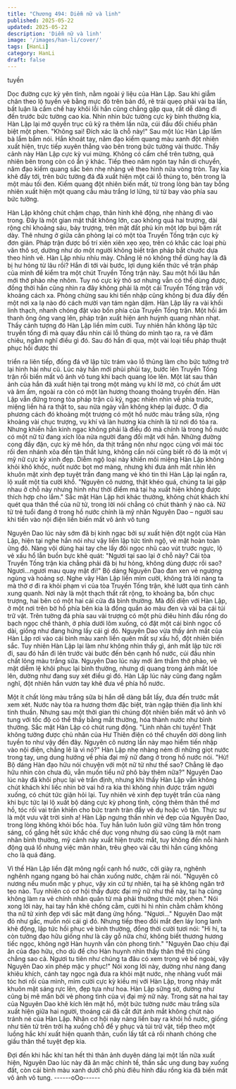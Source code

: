 ```yaml
---
title: "Chương 494: Diễm nữ và linh"
published: 2025-05-22
updated: 2025-05-22
description: 'Diễm nữ và linh'
image: '/images/han-li/cover/'
tags: [HanLi]
category: HanLi
draft: false
---
```


tuyền

Dọc đường cực kỳ yên tĩnh, nằm ngoài ý liệu của Hàn Lập.
Sau khi giẫm chân theo lộ tuyến vẽ bằng mực đỏ trên bản đồ, rẽ
trái quẹo phải vài ba lần, bất luận là cấm chế hay khôi lỗi hắn
cũng chẳng gặp qua, rất dễ dàng đi đến trước bức tường cao kia.
Nhìn nhìn bức tường cực kỳ bình thường kia, Hàn Lập lại mở
quyển trục cũ kỹ ra thêm lần nữa, cúi đầu đối chiếu phân biệt một
phen.
"Không sai! Đích xác là chỗ này!" Sau một lúc Hàn Lập lẩm bà
lẩm bẩm nói.
Hắn khoát tay, năm đạo kiếm quang màu xanh đột nhiên xuất
hiện, trực tiếp xuyên thẳng vào bên trong bức tường vài thước.
Thấy cảnh này Hàn Lập cực kỳ vui mừng.
Không có cấm chế trên tường, quả nhiên bên trong còn có ẩn ý
khác.
Tiếp theo năm ngón tay hắn di chuyển, năm đạo kiếm quang sắc
bén nhẹ nhàng vẽ theo hình nửa vòng tròn.
Tay kia khẽ đẩy tới, trên bức tường đá đã xuất hiện một cái lỗ
thủng to, bên trong là một màu tối đen.
Kiếm quang đột nhiên biến mất, từ trong lòng bàn tay bỗng nhiên
xuất hiện một quang cầu màu trắng lơ lửng, từ từ bay vào phía
sau bức tường.

Hàn Lập không chút chậm chạp, thân hình khẽ động, nhẹ nhàng
đi vào trong.
Đây là một gian mật thất không lớn, cao không quá hai trượng,
dài rộng chỉ khoảng sáu, bảy trượng, trên mặt đất phủ kín một lớp
bụi bặm rất dày.
Thê nhưng ở giữa căn phòng lại có một tòa Truyền Tống trận cực
kỳ đơn giản.
Pháp trận được bố trí xiên xiên xẹo xẹo, trên có khắc các loại phù
văn thô sơ, dường như do một người không biết trận pháp bắt
chước dựa theo hình vẽ.
Hàn Lập nhíu nhíu mày.
Chẳng lẽ nó không thể dùng hay là đã bị hư hỏng từ lâu rồi?
Hắn đi tới vài bước, lợi dụng kiến thức về trận pháp của mình để
kiểm tra một chút Truyền Tống trận này.
Sau một hồi lâu hắn mới thở phào nhẹ nhõm.
Tuy nó cực kỳ thô sơ nhưng vẫn có thể dùng được, đồng thời hắn
cũng nhìn ra đây không phải là một cái Truyền Tống trận với
khoảng cách xa. Phỏng chừng sau khi tiến nhập cũng không bị
đưa đẩy đến một nơi xa lạ nào đó cách mười vạn tám ngàn dặm.
Hàn Lập lấy ra vài khối linh thạch, nhanh chóng đặt vào bốn phía
của Truyền Tống trận.
Một hồi âm thanh ông ông vang lên, pháp trận xuất hiện ánh
huỳnh quang nhàn nhạt.
Thấy cảnh tượng đó Hàn Lập liền mỉm cười.
Tuy nhiên hắn không lập tức truyền tống đi mà quay đầu nhìn cái
lỗ thủng do mình tạo ra, ra vẻ đăm chiêu, ngẫm nghĩ điều gì đó.
Sau đó hắn đi qua, một vài loại tiểu pháp thuật phục hồi được thi

triển ra liên tiếp, đống đá vỡ lập tức trám vào lỗ thủng làm cho
bức tường trở lại hình hài như cũ.
Lúc này hắn mới phủi phủi tay, bước lên Truyền Tống trận rồi biến
mất vô ảnh vô tung khi bạch quang lóe lên.
Một lát sau thân ảnh của hắn đã xuất hiện tại trong một mảng vụ
khí lờ mờ, có chút ẩm ướt và âm ấm, ngoài ra còn có một làn
hương thoang thoảng truyền đến.
Hàn Lập vẫn đứng trong tòa pháp trận cũ kỹ, ngạc nhiên nhìn về
phía trước, miệng liền há ra thật to, sau nửa ngày vẫn không
khép lại được.
Ở địa phương cách đó khoảng một trượng có một hồ nước màu
trắng sữa, rộng khoảng vài chục trượng, vụ khí và làn hương kia
chính là từ nơi đó tỏa ra.
Nhưng khiến hắn kinh ngạc không phải là điều đó mà chính là
trong hồ nước có một nữ tử đang xích lõa nửa người đang đối
mặt với hắn.
Những đường cong đầy đặn, cực kỳ mê hồn, da thịt trắng nõn
như ngọc cùng với mái tóc rối đen nhánh xõa đến tận thắt lưng,
không cần nói cũng biết rõ đó là một vị mỹ nữ cực kỳ xinh đẹp.
Diễm ngộ loại này khiến môi miệng Hàn Lập không khỏi khô khốc,
nuốt nước bọt mơ màng, nhưng khi đưa ánh mắt nhìn lên khuôn
mặt xinh đẹp tuyệt trần đang mang vẻ khó tin thì Hàn Lập lại ngẩn
ra, lộ xuất một tia cười khổ.
"Nguyên cô nương, thật khéo quá, chúng ta lại gặp nhau ở chỗ
này nhưng hình như thời điểm mà tại hạ xuất hiện không được
thích hợp cho lắm." Sắc mặt Hàn Lập hơi khác thường, không
chút khách khí quét qua thân thể của nữ tử, trong lời nói chẳng có
chút thành ý nào cả.
Nữ tử trẻ tuổi đang ở trong hồ nước chính là mỹ nhân Nguyên
Dao – người sau khi tiến vào nội điện liền biến mất vô ảnh vô
tung

Nguyên Dao lúc này sớm đã bị kinh ngạc bởi sự xuất hiện đột
ngột của Hàn Lập, hiện tại nghe hắn nói như vậy liền lập tức tỉnh
ngộ, vẻ mặt hoàn toàn ửng đỏ.
Nàng vội dùng hai tay che lấy đôi ngọc nhũ cao vút trước ngực, lộ
vẻ xấu hổ lẫn buồn bực khẽ quát:
"Ngươi tại sao lại ở chỗ này? Cái tòa Truyền Tống trận kia chẳng
phải đã bị hư hỏng, không dùng được rồi sao? Ngươi…ngươi mau
quay mặt đi!" Bộ dáng Nguyên Dao đan xen vẻ ngượng ngùng và
hoảng sợ.
Nghe vây Hàn Lập liền mỉm cười, không trả lời nàng ta mà thờ ơ
đi ra khỏi phạm vi của tòa Truyền Tống trận, khẽ lướt qua tình
cảnh xung quanh.
Nơi này là một thạch thất rất rộng, to khoảng ba, bốn chục
trượng, hai bên có một hai cái cửa đá bình thường.
Mà đối diện với Hàn Lập, ở một nơi trên bờ hồ phía bên kia là
đống quần áo màu đen và vài ba cái túi trữ vật.
Trên tường đá phía sau vài trượng có một phù điêu hình đầu rồng
do bạch ngọc chế thành, ở phía dưới lõm xuống, có đặt một cái
bình ngọc cổ dài, giống như đang hứng lấy cái gì đó.
Nguyên Dao vừa thấy ánh mắt của Hàn Lập rơi vào cái bình màu
xanh liền quên mất sự xấu hổ, đột nhiên biến sắc.
Tuy nhiên Hàn Lập lại làm như không nhìn thấy gì, ánh mắt lập
tức rời đi, sau đó hắn đi lên trước vài bước đến bên cạnh hồ
nước, cúi đầu nhìn chất lỏng màu trắng sữa.
Nguyên Dao lúc này mới âm thầm thở phào, vẻ mặt diễm lệ khôi
phục lại bình thường, nhưng dị quang trong ánh mắt lóe lên,
dường như đang suy xét điều gì đó.
Hàn Lập lúc này cũng đang ngẫm nghĩ, đột nhiên hắn vươn tay
khẽ đưa về phía hồ nước.

Một ít chất lỏng màu trắng sữa bị hắn dễ dàng bắt lấy, đưa đến
trước mắt xem xét.
Nước này tỏa ra hương thơm đặc biệt, tràn ngập thiên địa linh khí
tinh thuần. Nhưng sau một thời gian thì chúng đột nhiên biến mất
vô ảnh vô tung với tốc độ có thể thấy bằng mắt thường, hóa
thành nước như bình thường.
Sắc mặt Hàn Lập có chút rung động.
"Linh nhãn chi tuyền! Thật không tưởng được chủ nhân của Hư
Thiên điện có thể chuyển dời dòng linh tuyền to như vậy đến đây.
Nguyên cô nương lần này mạo hiểm tiến nhập vào nội điện,
chẳng lẽ là vì nó?" Hàn Lập nhẹ nhàng ném đi những giọt nước
trong tay, ung dung hướng về phía đại mỹ nữ đang ở trong hồ
nước nói.
"Hừ! Bộ dáng Hàn đạo hữu nói chuyện với một nữ tử như thế
sao? Chẳng lẽ đạo hữu nhìn còn chưa đủ, vẫn muốn tiểu nữ phô
bày thêm nữa?" Nguyên Dao lúc này đã khôi phục lại vẻ trấn định,
nhưng khi thấy Hàn Lập vẫn không chút khách khí liếc nhìn bờ vai
hở ra kia thì không nhịn được trầm người xuống, có chút tức giận
hỏi lại.
Tuy nhiên vẻ xinh đẹp tuyệt trần của nàng khi bực tức lại lộ xuất
bộ dáng cực kỳ phong tình, cộng thêm thân thể mơ hồ, tóc rối vai
trần khiến cho bức tranh tràn đầy vẻ dụ hoặc vô tận.
Thực sư là một vưu vật trời sinh a!
Hàn Lập ngưng thần nhìn vẻ đẹp của Nguyên Dao, trong lòng
không khỏi bốc hỏa.
Tuy hắn luôn luôn giữ vững tâm hồn trong sáng, cố gắng hết sức
khắc chế dục vọng nhưng dù sao cũng là một nam nhân bình
thường, mỹ cảnh này xuất hiện trước mắt, tuy không đến nỗi
hành động quá lố nhưng việc mãn nhãn, trêu ghẹo vài câu thì hắn
cũng không cho là quá đáng.

Vì thế Hàn Lập liền đặt mông ngồi cạnh hồ nước, cởi giày ra,
nghênh nghênh ngang ngang bỏ hai chân xuống nước, chậm rãi
nói.
"Nguyên cô nương nếu muốn mặc y phục, vậy xin cứ tự nhiên, tại
hạ sẽ không ngăn trở tẹo nào. Tuy nhiên có cơ hội thấy được đại
mỹ nữ như thế này, tại hạ cũng không làm ra vẻ chính nhân quân
tử mà phải thưởng thức một phen." Nói xong lời này, hai tay hắn
khẽ chống cằm, cười hì hì nhìn chằm chằm không tha nữ tử xinh
đẹp với sắc mặt đang ửng hồng.
"Ngươi…" Nguyên Dao mặt đỏ như gấc, muốn nói cái gì đó.
Nhưng tiếp theo đôi mắt đen láy long lanh khẽ động, lập tức hồi
phục vẻ bình thường, đồng thời cười tươi nói:
"Hi hi, ta còn tưởng đạo hữu giống như là cây gỗ nữa chứ, không
biết thương hương tiếc ngọc, không ngờ Hàn huynh vẫn còn
phong tình."
"Nguyên Dao chịu đại ân của đạo hữu, cho dù để cho Hàn huynh
nhìn thấy thân thể thì cũng chẳng sao cả. Ngươi tu tiên như
chúng ta đâu có xem trọng vẻ bề ngoài, vậy Nguyên Dao xin phép
mặc y phục!" Nói xong lời này, dường như nàng đang khiêu
khích, cánh tay ngọc ngà đưa ra khỏi mặt nước, nhẹ nhàng vuốt
mái tóc hơi rối của mình, mỉm cười cực kỳ kiều mị với Hàn Lập,
trong nháy mắt khuôn mặt sáng rực lên, đẹp tựa như hoa.
Hàn Lập sững sờ, dường như cũng bị mê mẩn bởi vẻ phong tình
của vị đại mỹ nữ này.
Trong sát na hai tay của Nguyên Dao khẽ kích lên mặt hồ, một
bức tường nước màu trắng sữa xuất hiện giữa hai người, thoáng
cái đã cắt đứt ánh mắt không chút nào tránh né của Hàn Lập.
Nhân cơ hội này nàng liền bay ra khỏi hồ nước, giống như tiên tử
trên trời hạ xuống chỗ để y phục và túi trữ vật, tiếp theo một luồng
hắc khí xuất hiện quanh thân, cuốn lấy tất cả rồi nhanh chóng che
giấu thân thể tuyệt đẹp kia.

Đợi đến khi hắc khí tan hết thì thân ảnh duyên dáng lại một lần
nữa xuất hiện, Nguyên Dao lúc này đã ăn mặc chỉnh tề, thần sắc
ung dung bay xuống đất, còn cái bình màu xanh dưới chỗ phù
điêu hình đầu rồng kia đã biến mất vô ảnh vô tung.
------oOo------
